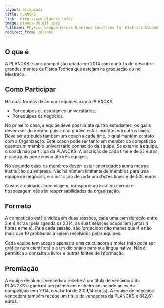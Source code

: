 ```yaml
---
layout: olimpiada
title: PLANCKS
link:  http://www.plancks.info/
image: planck-3d.gif.jpeg
fullname: Physics League Across Numerous Countries for Kick-ass Students 
redirect_from: /planks
---
```


## O que é

A PLANCKS é uma competição criada em 2014 com o intuito de descobrir grandes mentes da Física Teórica que estejam na graduação ou no Mestrado.

## Como Participar

Há duas formas de compor equipes para a PLANCKS:

-    Por equipes de estudantes universitários;
-    Por equipes de negócios.

No primeiro caso, a equipe deve possuir até quatro estudantes, os quais devem ser do mesmo país e não podem estar inscritos em outros times. Deve ser atribuído também um coach a cada time, o qual mantém contato com a Organização. Este coach pode ser tanto um membro da competição quanto um membro universitário conhecido da equipe. Se externo à equipe, o coach não participa da PLANCKS. A inscrição de cada time é de 25 euros, e cada país pode enviar até três equipes.

No segundo caso, os membros devem estar empregados numa mesma instituição ou empresa. Não há número limitante de membros para uma equipe de negócios, e a inscrição de cada um destes times é de 500 euros.

Custos e cuidados com viagem, transporte ao local do evento e hospedagem não são responsabilidades da organização.

## Formato

A competição está dividida em duas sessões, cada uma com duração entre 2 e 4 horas (pela agenda de 2014, as duas sessões ocupariam juntas 4 horas e meia). Para cada sessão, são fornecidos não menos que 4 e não mais que 10 problemas a serem resolvidos pelas equipes.

Cada equipe tem acesso apenas a uma calculadora simples (não pode ser gráfica nem científica) e a um dicionário para sua língua nativa. Não é permitida a consulta a livros e outras fontes de informação.

## Premiação

A equipe de alunos vencedora receberá um título de vencedora da PLANCKS e ganhará um prêmio em dinheiro anunciado antes da competição (em 2014, o valor foi de 2109,14 euros). A equipe de negócios vencedora também recebe um título de vencedora da PLANCKS e 662,61 euros.
